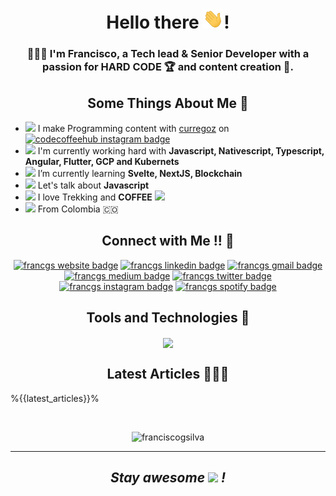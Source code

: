 <h1 align="center">Hello there <img src="resources/images/hi.gif" width="33"/>!</h1>
<h3 align="center">🙅🏽‍♂️ I'm Francisco, a Tech lead & Senior Developer with a passion for HARD CODE 🏆 and content creation 🦄.</h3>

<h2 align="center">Some Things About Me 🙈</h2>

- <img src="https://emojis.slackmojis.com/emojis/images/1643514062/184/nyancat_big.gif?1643514062" width="20"/> I make Programming content with [curregoz](https://github.com/curregoz) on <a href="https://www.instagram.com/codecoffeehub/"><img src="https://img.shields.io/badge/-3.7k-833AB4?label=@codecoffeehub&amp;style=social&amp;labelColor=833AB4&amp;logo=instagram&amp;logoColor=833AB4&amp;link=https://www.instagram.com/codecoffeehub/" alt="codecoffeehub instagram badge" /></a>
- <img src="https://emojis.slackmojis.com/emojis/images/1643514738/7421/typingcat.gif?1643514738" width="20"/> I'm currently working hard with **Javascript, Nativescript, Typescript, Angular, Flutter, GCP and Kubernets**
- <img src="https://emojis.slackmojis.com/emojis/images/1643514588/5906/this-is-fine-fire.gif?1643514588" width="20"/> I’m currently learning **Svelte, NextJS, Blockchain**
- <img src="https://emojis.slackmojis.com/emojis/images/1643514750/7581/elmofire.gif?1643514750" width="20"/> Let's talk about **Javascript**
- <img src="https://emoji.discadia.com/emojis/7bb679cd-3a43-4e1d-99b0-2768e34ff569.GIF" width="20"/> I love Trekking  and **COFFEE** <img src="https://emojis.slackmojis.com/emojis/images/1643515117/11383/need_coffee.gif?1643515117" width="20"/>
- <img src="https://emojis.slackmojis.com/emojis/images/1686930855/66695/vibe-rabbit-smaller-file.gif?1686930855" width="20"/> From Colombia 🇨🇴

<h2 align="center">Connect with Me !! 🤝</h2>
<p align="center">
  <a href="https://francgs.dev"><img src="https://img.shields.io/badge/-francgs.dev-7a2c74?style=flat&amp;labelColor=7a2c74&amp;logo=awesomelists&amp;logoColor=fff&amp;link=https://francgs.dev" alt="francgs website badge" /></a>
  <a href="https://www.linkedin.com/in/franciscogonzalezsilva"><img src="https://img.shields.io/badge/-franciscogonzalezsilva-blue?style=flat&amp;labelColor=blue&amp;logo=Linkedin&amp;logoColor=fff&amp;link=https://www.linkedin.com/in/franciscogonzalezsilva" alt="francgs linkedin badge" /></a>
  <a href="mailto:javiergonzalezsilva@gmail.com"><img src="https://img.shields.io/badge/-javiergonzalezsilva-c14438?style=flat&amp;labelColor=c14438&amp;logo=gmail&amp;logoColor=fff&amp;link=mailto:javiergonzalezsilva@gmail.com" alt="francgs gmail badge" /></a>
  <a href="https://medium.com/@francgs"><img src="https://img.shields.io/badge/-francgs-000000?style=flat&amp;labelColor=000000&amp;logo=Medium&amp;logoColor=fff&amp;link=https://medium.com/@francgs" alt="francgs medium badge" /></a>
  <a href="https://twitter.com/francgs_"><img src="https://img.shields.io/badge/-@francgs__-1ca0f1?style=flat&amp;labelColor=1ca0f1&amp;logo=twitter&amp;logoColor=fff&amp;link=https://twitter.com/francgs_" alt="francgs twitter badge" /></a>
  <a href="https://www.instagram.com/francgs_/"><img src="https://img.shields.io/badge/-@francgs__-833AB4?style=flat&amp;labelColor=833AB4&amp;logo=instagram&amp;logoColor=fff&amp;link=https://www.instagram.com/francgs_/" alt="francgs instagram badge" /></a>
  <a href="https://open.spotify.com/user/1226344929"><img src="https://img.shields.io/badge/-@francgs-1DB954?style=flat&amp;labelColor=fff&amp;logo=Spotify&amp;link=https://open.spotify.com/user/1226344929" alt="francgs spotify badge"></a>
</p>

<h2 align="center">Tools and Technologies 🚀</h2>
<p align="center">
  <img align="center" src="https://skillicons.dev/icons?i=html,css,sass,js,typescript,react,nextjs,nodejs,express,tailwind,bootstrap,svelte,react,vue,angular,nativescript,dart,flutter,php,laravel,mysql,mongodb,sequelize,git,github,vscode,gcp,firebase,redis,docker,kubernetes,cpp,vim,linux,bash,gitlab,jest,apache,nginx,postman,rabbitmq,wordpress&theme=dark" />
</p>

<h2 align="center">Latest Articles 👨🏽‍💻</h2>

  %{{latest_articles}}%

<br>
<p align="center"><img src="https://komarev.com/ghpvc/?username=franciscogsilva&label=👻%20Profile%20views&color=7a2c74&style=flat" alt="franciscogsilva" /></p>

<hr></hr>
<h2 align='center'><i>Stay awesome <img src="https://emojis.slackmojis.com/emojis/images/1531849430/4246/blob-sunglasses.gif?1531849430" width="22"/> !</i></h2>

